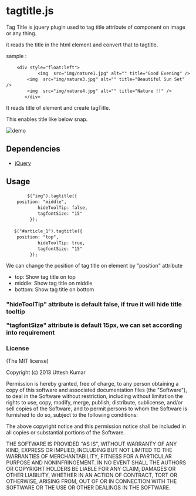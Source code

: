 tagtitle.js
========

Tag Title is jquery plugin used to tag title attribute of component on image or any thing.

it reads the title in the html element and convert that to tagtitle.

sample :

	    <div style="float:left">
		        <img  src="img/nature1.jpg" alt="" title="Good Evening" />
			<img  src="img/nature3.jpg" alt="" title="Beautiful Sun Set" />
			<img  src="img/nature4.jpg" alt="" title="Nature !!" />		
           </div>
           
 It reads title of element and create tagTitle.

This enables title like below snap.

![demo](https://raw.github.com/uttesh/tagtitle/master/img/demo.png)



<h2>
<a name="dependencies" class="anchor" href="#dependencies"><span class="mini-icon mini-icon-link"></span></a>Dependencies</h2>

<ul>
<li><a href="https://github.com/jquery/jquery" target="_blank">jQuery</a></li>
</ul>

<h2>
<a name="usage" class="anchor" href="#usage"><span class="mini-icon mini-icon-link"></span></a>Usage</h2>

            $("img").tagtitle({
  		position: "middle",
                hideToolTip: false,
                tagfontSize: "15"
             });
			 
	   $("#article_1").tagtitle({
		position: "top",
                hideToolTip: true,
                tagfontSize: "15"
             });
             
<p> We can change the position of tag title on element by "position" attribute</p>

<ul>
<li>top: Show tag title on top</li>
<li>middle: Show tag title on middle</li>
<li>bottom: Show tag title on bottom</li>
</ul><h3>

<p> "hideToolTip" attribute is default false, if true it will hide title tooltip</p>

<p> "tagfontSize" attribute is default 15px, we can set according into requirement</p>

<h3>
<a name="license" class="anchor" href="#license"><span class="mini-icon mini-icon-link"></span></a>License</h3>

<p>(The MIT license)</p>

<p>Copyright (c) 2013 Uttesh Kumar</p>

<p>Permission is hereby granted, free of charge, to any person obtaining
a copy of this software and associated documentation files (the
"Software"), to deal in the Software without restriction, including
without limitation the rights to use, copy, modify, merge, publish,
distribute, sublicense, and/or sell copies of the Software, and to
permit persons to whom the Software is furnished to do so, subject to
the following conditions:</p>

<p>The above copyright notice and this permission notice shall be
included in all copies or substantial portions of the Software.</p>

<p>THE SOFTWARE IS PROVIDED "AS IS", WITHOUT WARRANTY OF ANY KIND,
EXPRESS OR IMPLIED, INCLUDING BUT NOT LIMITED TO THE WARRANTIES OF
MERCHANTABILITY, FITNESS FOR A PARTICULAR PURPOSE AND
NONINFRINGEMENT. IN NO EVENT SHALL THE AUTHORS OR COPYRIGHT HOLDERS BE
LIABLE FOR ANY CLAIM, DAMAGES OR OTHER LIABILITY, WHETHER IN AN ACTION
OF CONTRACT, TORT OR OTHERWISE, ARISING FROM, OUT OF OR IN CONNECTION
WITH THE SOFTWARE OR THE USE OR OTHER DEALINGS IN THE SOFTWARE.</p></article>



